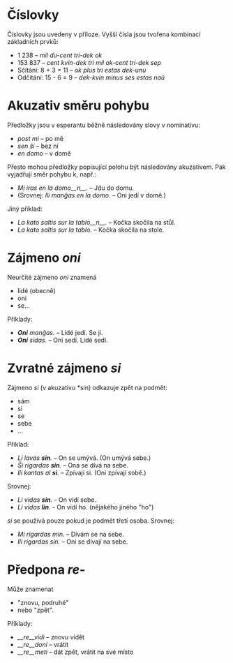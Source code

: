 # Číslovky

Číslovky jsou uvedeny v příloze. Vyšší čísla jsou tvořena kombinací základních prvků:

- 1 238                     – *mil du-cent tri-dek ok*
- 153 837                   – *cent kvin-dek tri mil ok-cent tri-dek sep*
- Sčítání:      8 + 3 = 11 – *ok plus tri estas dek-unu*
- Odčítání:     15 - 6 = 9 – *dek-kvin minus ses estas naŭ*

# Akuzativ směru pohybu

Předložky jsou v esperantu běžně následovány slovy v nominativu:

- *post mi* – po mě
- *sen ŝi* – bez ní
- *en domo* – v domě

Přesto mohou předložky popisující polohu být následovány akuzativem. Pak vyjadřují směr pohybu k, např.:

- *Mi iras en la domo__n__.* – Jdu do domu.
- (Srovnej: *Ili manĝas en la domo.* – Oni jedí v domě.)

Jiný příklad:

- *La kato saltis sur la tablo__n__.* – Kočka skočila na stůl.
- *La kato saltis sur la tablo.* – Kočka skočila na stole.

# Zájmeno *oni*

Neurčité zájmeno *oni* znamená

- lidé (obecně)
- oni
- se...

Příklady:

- *__Oni__ manĝas.* – Lidé jedí. Se jí.
- *__Oni__ sidas.* – Oni sedí. Lidé sedí.
 

# Zvratné zájmeno *si*

Zájmeno *si* (v akuzativu *sin) odkazuje zpět na podmět:

- sám
- si
- se
- sebe
- ...

Příklad:

- *Li lavas __sin__.* – On se umývá. (On umývá sebe.)
- *Ŝi rigardas __sin__.* – Ona se dívá na sebe.
- *Ili kantas al __si__.* – Zpívají si. (Oni zpívají sobě.)

Srovnej:

- *Li vidas __sin__.* - On vidí sebe.
- *Li vidas __lin__.* - On vidí ho. (nějakého jiného "ho")

*si* se používá pouze pokud je podmět třetí osoba. Srovnej:

- *Mi rigardas min.* – Dívám se na sebe.
- *Ili rigardas sin.* – Oni se dívají na sebe.



# Předpona *re-*

Může znamenat

- "znovu, podruhé"
- nebo "zpět".

Příklady:

- *__re__vidi* – znovu vidět
- *__re__doni* – vrátit 
- *__re__meti* – dát zpět, vrátit na své místo

 
